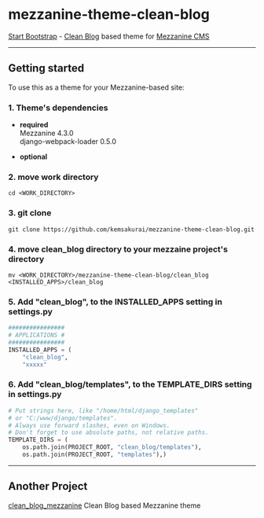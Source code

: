 # mezzanine-theme-clean-blog

[Start Bootstrap](http://startbootstrap.com/) - [Clean Blog](http://startbootstrap.com/template-overviews/clean-blog/) based theme for [Mezzanine CMS](http://mezzanine.jupo.org/)

------------------------------------------------------------------------
## Getting started
To use this as a theme for your Mezzanine-based site:

### 1. Theme's dependencies      

* **required**     
Mezzanine                  4.3.0       
django-webpack-loader      0.5.0       

* **optional**   


### 2. move work directory
```
cd <WORK_DIRECTORY>
```
### 3. git clone
```
git clone https://github.com/kemsakurai/mezzanine-theme-clean-blog.git
```

### 4. move clean_blog directory to your mezzaine project's directory
```
mv <WORK_DIRECTORY>/mezzanine-theme-clean-blog/clean_blog <INSTALLED_APPS>/clean_blog
```

### 5. Add "clean_blog", to the INSTALLED_APPS setting in settings.py
```python
################
# APPLICATIONS #
################
INSTALLED_APPS = (
    "clean_blog",
    "xxxxx"
```

### 6. Add "clean_blog/templates", to the TEMPLATE_DIRS setting in settings.py
```python
# Put strings here, like "/home/html/django_templates"
# or "C:/www/django/templates".
# Always use forward slashes, even on Windows.
# Don't forget to use absolute paths, not relative paths.
TEMPLATE_DIRS = (
	os.path.join(PROJECT_ROOT, "clean_blog/templates"),
    os.path.join(PROJECT_ROOT, "templates"),)
```

------------------------------------------------------------------------------
## Another Project
[clean_blog_mezzanine](https://github.com/vskh/clean_blog_mezzanine#clean-blog-mezzanine)
Clean Blog based Mezzanine theme
